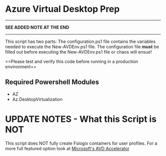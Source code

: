# Azure Virtual Desktop Prep
---

**SEE ADDED NOTE AT THE END**

---
This script has two parts: The configuration.ps1 file contains the variables needed to execute the New-AVDEnv.ps1 file. 
The configuration file **must** be filled out before executing the New-AVDEnv.ps1 file or chaos will ensue!

==Please test and verify this code before running in a production environment==

## Required Powershell Modules
- AZ
- Az.DesktopVirtualization


# UPDATE NOTES - What this Script is NOT
This script does NOT fully create Fslogix containers for user profiles.
For a more full featured option look at [Microsoft's AVD Accelerator](https://github.com/Azure/avdaccelerator)
